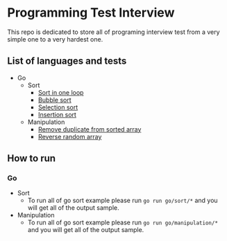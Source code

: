 # Programming Test Interview

This repo is dedicated to store all of programing interview test from a very simple one to a very hardest one.

## List of languages and tests

- Go
  - Sort
    - [Sort in one loop](https://github.com/insomnius/programming-test-interview/blob/master/go/sort/sort-in-one-loop.go)
    - [Bubble sort](https://github.com/insomnius/programming-test-interview/blob/master/go/sort/bubble-sort.go)
    - [Selection sort](https://github.com/insomnius/programming-test-interview/blob/master/go/sort/selection-sort.go)
    - [Insertion sort](https://github.com/insomnius/programming-test-interview/blob/master/go/sort/insertion-sort.go)
  - Manipulation
    - [Remove duplicate from sorted array](https://github.com/insomnius/programming-test-interview/blob/master/go/manipulation/remove_duplicate_from_sorted_array.go)
    - [Reverse random array](https://github.com/insomnius/programming-test-interview/blob/master/go/manipulation/reverse_random_array.go)

## How to run

### Go

- Sort
  - To run all of go sort example please run `go run go/sort/*` and you will get all of the output sample.
- Manipulation
  - To run all of go sort example please run `go run go/manipulation/*` and you will get all of the output sample.